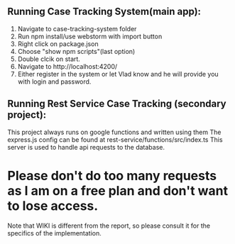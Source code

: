 
## Running Case Tracking System(main app): 

1) Navigate to case-tracking-system folder
2) Run npm install/use webstorm with import button
3) Right click on package.json
4) Choose "show npm scripts"(last option)
5) Double clcik on start.
6) Navigate to  http://localhost:4200/
7) Either register in the system or let Vlad know and he will provide you with login and password.


## Running Rest Service Case Tracking (secondary project):

This project always runs on google functions and written using them
The express.js config can be found at rest-service/functions/src/index.ts
This server is used to handle api requests to the database. 



# Please don't do too many requests as I am on a free plan and don't want to lose access. 

Note that WIKI is different from the report, so please consult it for the specifics of the implementation.
